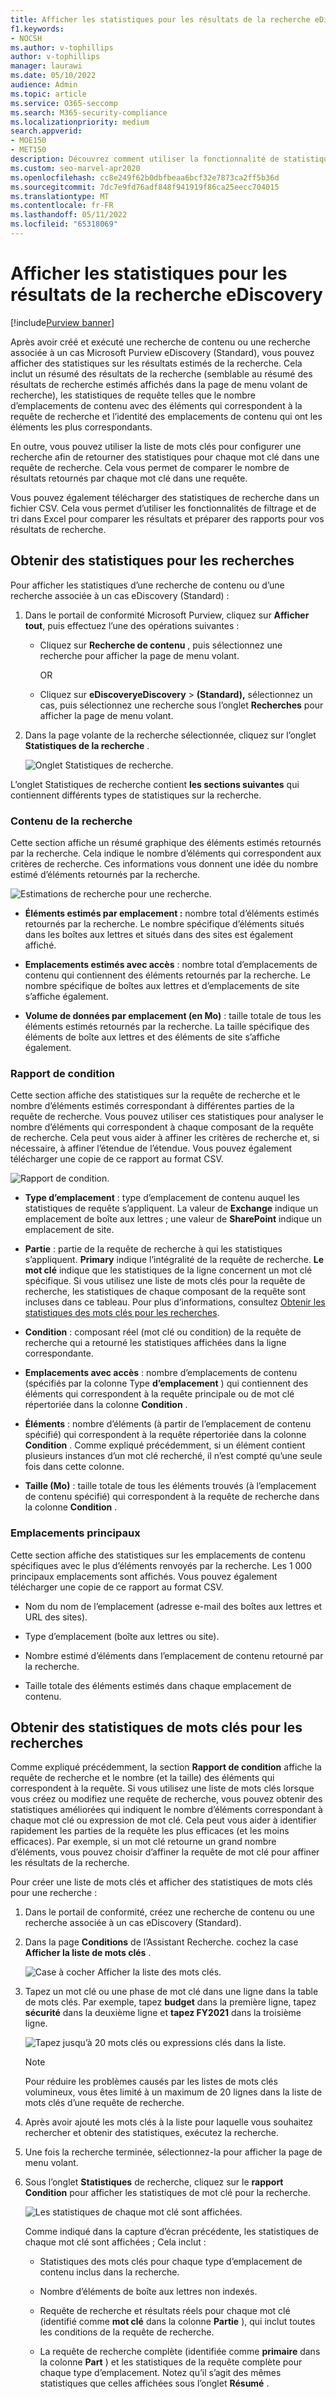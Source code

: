 ```yaml
---
title: Afficher les statistiques pour les résultats de la recherche eDiscovery
f1.keywords:
- NOCSH
ms.author: v-tophillips
author: v-tophillips
manager: laurawi
ms.date: 05/10/2022
audience: Admin
ms.topic: article
ms.service: O365-seccomp
ms.search: M365-security-compliance
ms.localizationpriority: medium
search.appverid:
- MOE150
- MET150
description: Découvrez comment utiliser la fonctionnalité de statistiques de recherche pour afficher des statistiques pour les recherches de contenu et les recherches associées à un cas eDiscovery (Standard) dans le portail de conformité Microsoft Purview.
ms.custom: seo-marvel-apr2020
ms.openlocfilehash: cc8e249f62b0dbfbeaa6bcf32e7873ca2ff5b36d
ms.sourcegitcommit: 7dc7e9fd76adf848f941919f86ca25eecc704015
ms.translationtype: MT
ms.contentlocale: fr-FR
ms.lasthandoff: 05/11/2022
ms.locfileid: "65318069"
---
```

# <a name="view-statistics-for-ediscovery-search-results"></a>Afficher les statistiques pour les résultats de la recherche eDiscovery

[!include[Purview banner](../includes/purview-rebrand-banner.md)]

Après avoir créé et exécuté une recherche de contenu ou une recherche associée à un cas Microsoft Purview eDiscovery (Standard), vous pouvez afficher des statistiques sur les résultats estimés de la recherche. Cela inclut un résumé des résultats de la recherche (semblable au résumé des résultats de recherche estimés affichés dans la page de menu volant de recherche), les statistiques de requête telles que le nombre d’emplacements de contenu avec des éléments qui correspondent à la requête de recherche et l’identité des emplacements de contenu qui ont les éléments les plus correspondants.
  
En outre, vous pouvez utiliser la liste de mots clés pour configurer une recherche afin de retourner des statistiques pour chaque mot clé dans une requête de recherche. Cela vous permet de comparer le nombre de résultats retournés par chaque mot clé dans une requête.
  
Vous pouvez également télécharger des statistiques de recherche dans un fichier CSV. Cela vous permet d’utiliser les fonctionnalités de filtrage et de tri dans Excel pour comparer les résultats et préparer des rapports pour vos résultats de recherche.
  
## <a name="get-statistics-for-searches"></a>Obtenir des statistiques pour les recherches

Pour afficher les statistiques d’une recherche de contenu ou d’une recherche associée à un cas eDiscovery (Standard) :
  
1. Dans le portail de conformité Microsoft Purview, cliquez sur **Afficher tout**, puis effectuez l’une des opérations suivantes :

   - Cliquez sur **Recherche de contenu** , puis sélectionnez une recherche pour afficher la page de menu volant.

     OR

   - Cliquez sur **eDiscoveryeDiscovery** >  **(Standard),** sélectionnez un cas, puis sélectionnez une recherche sous l’onglet **Recherches** pour afficher la page de menu volant.

2. Dans la page volante de la recherche sélectionnée, cliquez sur l’onglet **Statistiques de la recherche** .
  
   ![Onglet Statistiques de recherche.](../media/SearchStatistics1.png)

L’onglet Statistiques de recherche contient **les sections suivantes** qui contiennent différents types de statistiques sur la recherche.

### <a name="search-content"></a>Contenu de la recherche

Cette section affiche un résumé graphique des éléments estimés retournés par la recherche. Cela indique le nombre d’éléments qui correspondent aux critères de recherche. Ces informations vous donnent une idée du nombre estimé d’éléments retournés par la recherche.

![Estimations de recherche pour une recherche.](../media/SearchContentReport.png)

- **Éléments estimés par emplacement :** nombre total d’éléments estimés retournés par la recherche. Le nombre spécifique d’éléments situés dans les boîtes aux lettres et situés dans des sites est également affiché.

- **Emplacements estimés avec accès** : nombre total d’emplacements de contenu qui contiennent des éléments retournés par la recherche. Le nombre spécifique de boîtes aux lettres et d’emplacements de site s’affiche également.

- **Volume de données par emplacement (en Mo)** : taille totale de tous les éléments estimés retournés par la recherche. La taille spécifique des éléments de boîte aux lettres et des éléments de site s’affiche également.

### <a name="condition-report"></a>Rapport de condition

Cette section affiche des statistiques sur la requête de recherche et le nombre d’éléments estimés correspondant à différentes parties de la requête de recherche. Vous pouvez utiliser ces statistiques pour analyser le nombre d’éléments qui correspondent à chaque composant de la requête de recherche. Cela peut vous aider à affiner les critères de recherche et, si nécessaire, à affiner l’étendue de l’étendue. Vous pouvez également télécharger une copie de ce rapport au format CSV.

![Rapport de condition.](../media/SearchContentReportNoKeywordList.png)

- **Type d’emplacement** : type d’emplacement de contenu auquel les statistiques de requête s’appliquent. La valeur de **Exchange** indique un emplacement de boîte aux lettres ; une valeur de **SharePoint** indique un emplacement de site.

- **Partie** : partie de la requête de recherche à qui les statistiques s’appliquent. **Primary** indique l’intégralité de la requête de recherche. **Le mot clé** indique que les statistiques de la ligne concernent un mot clé spécifique. Si vous utilisez une liste de mots clés pour la requête de recherche, les statistiques de chaque composant de la requête sont incluses dans ce tableau. Pour plus d’informations, consultez [Obtenir les statistiques des mots clés pour les recherches](#get-keyword-statistics-for-searches).

- **Condition** : composant réel (mot clé ou condition) de la requête de recherche qui a retourné les statistiques affichées dans la ligne correspondante.

- **Emplacements avec accès** : nombre d’emplacements de contenu (spécifiés par la colonne Type **d’emplacement** ) qui contiennent des éléments qui correspondent à la requête principale ou de mot clé répertoriée dans la colonne **Condition** .

- **Éléments** : nombre d’éléments (à partir de l’emplacement de contenu spécifié) qui correspondent à la requête répertoriée dans la colonne **Condition** . Comme expliqué précédemment, si un élément contient plusieurs instances d’un mot clé recherché, il n’est compté qu’une seule fois dans cette colonne.

- **Taille (Mo)** : taille totale de tous les éléments trouvés (à l’emplacement de contenu spécifié) qui correspondent à la requête de recherche dans la colonne **Condition** .

### <a name="top-locations"></a>Emplacements principaux

Cette section affiche des statistiques sur les emplacements de contenu spécifiques avec le plus d’éléments renvoyés par la recherche. Les 1 000 principaux emplacements sont affichés. Vous pouvez également télécharger une copie de ce rapport au format CSV.

- Nom du nom de l’emplacement (adresse e-mail des boîtes aux lettres et URL des sites).

- Type d’emplacement (boîte aux lettres ou site).

- Nombre estimé d’éléments dans l’emplacement de contenu retourné par la recherche.

- Taille totale des éléments estimés dans chaque emplacement de contenu.

## <a name="get-keyword-statistics-for-searches"></a>Obtenir des statistiques de mots clés pour les recherches

Comme expliqué précédemment, la section **Rapport de condition** affiche la requête de recherche et le nombre (et la taille) des éléments qui correspondent à la requête. Si vous utilisez une liste de mots clés lorsque vous créez ou modifiez une requête de recherche, vous pouvez obtenir des statistiques améliorées qui indiquent le nombre d’éléments correspondant à chaque mot clé ou expression de mot clé. Cela peut vous aider à identifier rapidement les parties de la requête les plus efficaces (et les moins efficaces). Par exemple, si un mot clé retourne un grand nombre d’éléments, vous pouvez choisir d’affiner la requête de mot clé pour affiner les résultats de la recherche.

Pour créer une liste de mots clés et afficher des statistiques de mots clés pour une recherche :
  
1. Dans le portail de conformité, créez une recherche de contenu ou une recherche associée à un cas eDiscovery (Standard).

2. Dans la page **Conditions** de l’Assistant Recherche. cochez la case **Afficher la liste de mots clés** .

   ![Case à cocher Afficher la liste des mots clés.](../media/SearchKeywordsList1.png)

3. Tapez un mot clé ou une phase de mot clé dans une ligne dans la table de mots clés. Par exemple, tapez **budget** dans la première ligne, tapez **sécurité** dans la deuxième ligne et **tapez FY2021** dans la troisième ligne.

   ![Tapez jusqu’à 20 mots clés ou expressions clés dans la liste.](../media/SearchKeywordsList2.png)

   > [!NOTE]
   > Pour réduire les problèmes causés par les listes de mots clés volumineux, vous êtes limité à un maximum de 20 lignes dans la liste de mots clés d’une requête de recherche.

4. Après avoir ajouté les mots clés à la liste pour laquelle vous souhaitez rechercher et obtenir des statistiques, exécutez la recherche.

5. Une fois la recherche terminée, sélectionnez-la pour afficher la page de menu volant.

6. Sous l’onglet **Statistiques** de recherche, cliquez sur le **rapport Condition** pour afficher les statistiques de mot clé pour la recherche.

    ![Les statistiques de chaque mot clé sont affichées.](../media/SearchKeywordsList3.png)
  
    Comme indiqué dans la capture d’écran précédente, les statistiques de chaque mot clé sont affichées ; Cela inclut :

    - Statistiques des mots clés pour chaque type d’emplacement de contenu inclus dans la recherche.

    - Nombre d’éléments de boîte aux lettres non indexés.

    - Requête de recherche et résultats réels pour chaque mot clé (identifié comme **mot clé** dans la colonne **Partie** ), qui inclut toutes les conditions de la requête de recherche.

    - La requête de recherche complète (identifiée comme **primaire** dans la colonne **Part** ) et les statistiques de la requête complète pour chaque type d’emplacement. Notez qu’il s’agit des mêmes statistiques que celles affichées sous l’onglet **Résumé** .
